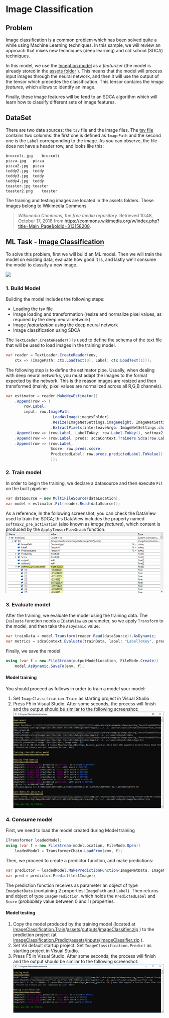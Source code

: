 # Image Classification
## Problem 
Image classification is a common problem which has been solved quite a while using Machine Learning techniques. In this sample, we will review an approach that mixes new techniques (deep learning) and old school (SDCA) techniques.

In this model, we use the [Inception model](https://storage.googleapis.com/download.tensorflow.org/models/inception5h.zip) as a *featurizer* (the model is already stored in the [assets folder](./ImageClassification.Train/assets/inputs/inception/) ). This means that the model will process input images through the neural network, and then it will use the output of the tensor which precedes the classification. This tensor contains the *image features*, which allows to identify an image.

Finally, these image features will be feed to an SDCA algorithm which will learn how to classify different sets of image features.

## DataSet
There are two data sources: the `tsv` file and the image files.  The [tsv file](./ImageClassification.Train/assets/inputs/data/tags.tsv) contains two columns: the first one is defined as `ImagePath` and the second one is the `Label` corresponding to the image. As you can observe, the file does not have a header row, and looks like this:
```tsv
broccoli.jpg	broccoli
pizza.jpg	pizza
pizza2.jpg	pizza
teddy2.jpg	teddy
teddy3.jpg	teddy
teddy4.jpg	teddy
toaster.jpg	toaster
toaster2.png	toaster
```
The training and testing images are located in the assets folders. These images belong to Wikimedia Commons.
> *Wikimedia Commons, the free media repository.* Retrieved 10:48, October 17, 2018 from https://commons.wikimedia.org/w/index.php?title=Main_Page&oldid=313158208.

## ML Task - [Image Classification](https://en.wikipedia.org/wiki/Outline_of_object_recognition)
To solve this problem, first we will build an ML model. Then we will train the model on existing data, evaluate how good it is, and lastly we'll consume the model to classify a new image.

![](https://raw.githubusercontent.com/dotnet/machinelearning-samples/features/samples-new-api/samples/csharp/getting-started/shared_content/modelpipeline.png)

### 1. Build Model
Building the model includes the following steps:
* Loading the tsv file
* Image loading and transformation (resize and normalize pixel values, as required by the deep neural network)
* Image *featurization* using the deep neural network
* Image classification using SDCA

The `TextLoader.CreateReader()` is used to define the schema of the text file that will be used to load images in the training model.
```csharp
var reader = TextLoader.CreateReader(env,
    ctx => (ImagePath: ctx.LoadText(0), Label: ctx.LoadText(1)));
```
The following step is to define the estimator pipe. Usually, when dealing with deep neural networks, you must adapt the images to the format expected by the network. This is the reason images are resized and then transformed (mainly, pixel values are normalized across all R,G,B channels).
```csharp
var estimator = reader.MakeNewEstimator()
    .Append(row => (
        row.Label,
        input: row.ImagePath
                    .LoadAsImage(imagesFolder)
                    .Resize(ImageNetSettings.imageHeight, ImageNetSettings.imageWidth)
                    .ExtractPixels(interleaveArgb: ImageNetSettings.channelsLast, offset: ImageNetSettings.mean)))
    .Append(row => (row.Label, LabelToKey: row.Label.ToKey(), softmax2_pre_activation: row.input.ApplyTensorFlowGraph(featurizerModelLocation)))
    .Append(row => (row.Label, preds: sdcaContext.Trainers.Sdca(row.LabelToKey, row.softmax2_pre_activation)))
    .Append(row => (row.Label, 
                    Score: row.preds.score, 
                    PredictedLabel: row.preds.predictedLabel.ToValue()
                    ));
```

### 2. Train model
In order to begin the training, we declare a datasource and then execute `Fit` on the built pipeline:
```csharp
var dataSource = new MultiFileSource(dataLocation);
var model = estimator.Fit(reader.Read(dataSource));
```
As a reference, In the following screenshot, you can check the DataView used to train the SDCA; this DataView includes the property named `softmax2_pre_activation` (also known as *image features*), which content is produced by the `ApplyTensorFlowGraph` function.
![](./docs/train_debug.png)

### 3. Evaluate model
After the training, we evaluate the model using the training data. The `Evaluate` function needs a `IDataView` as parameter, so we apply `Transform` to the model, and then take the `AsDynamic` value.
```csharp
var trainData = model.Transform(reader.Read(dataSource)).AsDynamic;
var metrics = sdcaContext.Evaluate(trainData, label: "LabelToKey", predictedLabel: "PredictedLabel");
```

Finally, we save the model:
```csharp
using (var f = new FileStream(outputModelLocation, FileMode.Create))
    model.AsDynamic.SaveTo(env, f);
```

#### Model training
You should proceed as follows in order to train a model your model:
1) Set `ImageClassification.Train` as starting project in Visual Studio
2) Press F5 in Visual Studio. After some seconds, the process will finish and the output should be similar to the following screenshot:
![](./docs/train_console.png)

### 4. Consume model
First, we need to load the model created during Model training
```csharp
ITransformer loadedModel;
using (var f = new FileStream(modelLocation, FileMode.Open))
    loadedModel = TransformerChain.LoadFrom(env, f);
```

Then, we proceed to create a predictor function, and make predictions:
```csharp
var predictor = loadedModel.MakePredictionFunction<ImageNetData, ImageNetPrediction>(env);
var pred = predictor.Predict(testImage);
```
The prediction function receives as parameter an object of type `ImageNetData` (containing 2 properties: `ImagePath` and `Label`). Then returns and object of type `ImagePrediction`, which holds the `PredictedLabel` and `Score` (*probability* value between 0 and 1) properties.

#### Model testing
1) Copy the model produced by the training model (located at [ImageClassification.Train](./ImageClassification.Train/)/[assets](./ImageClassification.Train/assets/)/[outputs](./ImageClassification.Train/assets/outputs/)/[imageClassifier.zip](./ImageClassification.Train/assets/outputs/imageClassifier.zip) ) to the prediction project (at [ImageClassification.Predict](./ImageClassification.Predict/)/[assets](./ImageClassification.Predict/assets/)/[inputs](./ImageClassification.Predict/assets/inputs/)/[imageClassifier.zip](./ImageClassification.Predict/assets/inputs/imageClassifier.zip) ).
2) Set VS default startup project: Set `ImageClassification.Predict` as starting project in Visual Studio. 
3) Press F5 in Visual Studio. After some seconds, the process will finish and the output should be similar to the following screenshot:
![](./docs/predict_console.png)
